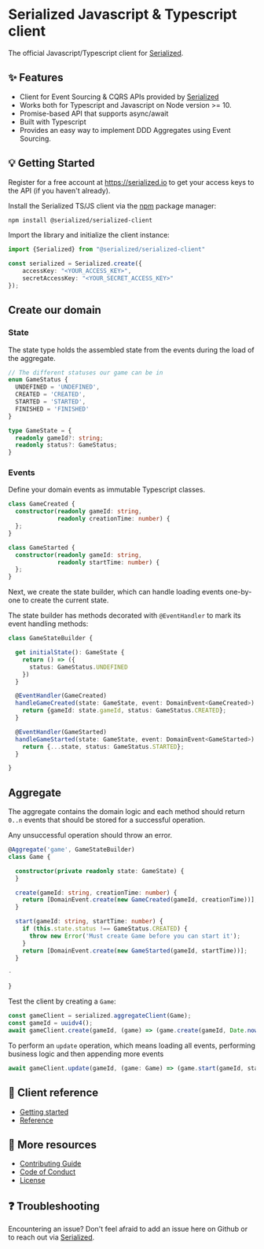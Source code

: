 # Serialized Javascript & Typescript client

The official Javascript/Typescript client for [Serialized](https://serialized.io).

## ✨ Features

- Client for Event Sourcing & CQRS APIs provided by [Serialized](https://serialized.io) 
- Works both for Typescript and Javascript on Node version >= 10.
- Promise-based API that supports async/await
- Built with Typescript
- Provides an easy way to implement DDD Aggregates using Event Sourcing.

## 💡 Getting Started

Register for a free account at https://serialized.io to get your access keys to the API (if you haven't already).

Install the Serialized TS/JS client via the [npm](https://www.npmjs.com/get-npm) package manager:

```bash
npm install @serialized/serialized-client
```

Import the library and initialize the client instance:
```typescript
import {Serialized} from "@serialized/serialized-client"

const serialized = Serialized.create({
    accessKey: "<YOUR_ACCESS_KEY>", 
    secretAccessKey: "<YOUR_SECRET_ACCESS_KEY>"
});
```

## Create our domain

### State
The state type holds the assembled state from the events during the load of the aggregate.

```typescript
// The different statuses our game can be in
enum GameStatus {
  UNDEFINED = 'UNDEFINED',
  CREATED = 'CREATED',
  STARTED = 'STARTED',
  FINISHED = 'FINISHED'
}

type GameState = {
  readonly gameId?: string;
  readonly status?: GameStatus;
}
```

### Events
Define your domain events as immutable Typescript classes.

```typescript
class GameCreated {
  constructor(readonly gameId: string,
              readonly creationTime: number) {
  };
}

class GameStarted {
  constructor(readonly gameId: string,
              readonly startTime: number) {
  };
}
```

Next, we create the state builder, which can handle loading events one-by-one to create the current state. 

The state builder has methods decorated with `@EventHandler` to mark its event handling methods: 
```typescript
class GameStateBuilder {

  get initialState(): GameState {
    return () => ({
      status: GameStatus.UNDEFINED
    })
  }

  @EventHandler(GameCreated)
  handleGameCreated(state: GameState, event: DomainEvent<GameCreated>): GameState {
    return {gameId: state.gameId, status: GameStatus.CREATED};
  }

  @EventHandler(GameStarted)
  handleGameStarted(state: GameState, event: DomainEvent<GameStarted>): GameState {
    return {...state, status: GameStatus.STARTED};
  }

}
```

## Aggregate 

The aggregate contains the domain logic and each method should return `0..n` events that should be stored for a successful operation.

Any unsuccessful operation should throw an error. 

```typescript
@Aggregate('game', GameStateBuilder)
class Game {

  constructor(private readonly state: GameState) {
  }

  create(gameId: string, creationTime: number) {
    return [DomainEvent.create(new GameCreated(gameId, creationTime))];
  }

  start(gameId: string, startTime: number) {
    if (this.state.status !== GameStatus.CREATED) {
      throw new Error('Must create Game before you can start it');
    }
    return [DomainEvent.create(new GameStarted(gameId, startTime))];
  }

-

}
```

Test the client by creating a `Game`:
```typescript
const gameClient = serialized.aggregateClient(Game);
const gameId = uuidv4();
await gameClient.create(gameId, (game) => (game.create(gameId, Date.now())));
```

To perform an `update` operation, which means loading all events, performing business logic and then appending more events
```typescript
await gameClient.update(gameId, (game: Game) => (game.start(gameId, startTime)));
```

## 📄 Client reference

* [Getting started](https://github.com/serialized-io/client-js/blob/master/docs/getting-started.md)
* [Reference](https://github.com/serialized-io/client-js/blob/master/docs/reference.md)

## 📄 More resources

* [Contributing Guide](https://github.com/serialized-io/client-js/blob/master/CONTRIBUTING.md)
* [Code of Conduct](https://github.com/serialized-io/client-js/blob/master/CODE_OF_CONDUCT.md)
* [License](LICENSE)

## ❓ Troubleshooting

Encountering an issue? Don't feel afraid to add an issue here on Github or to reach out via [Serialized](https://serialized.io).

